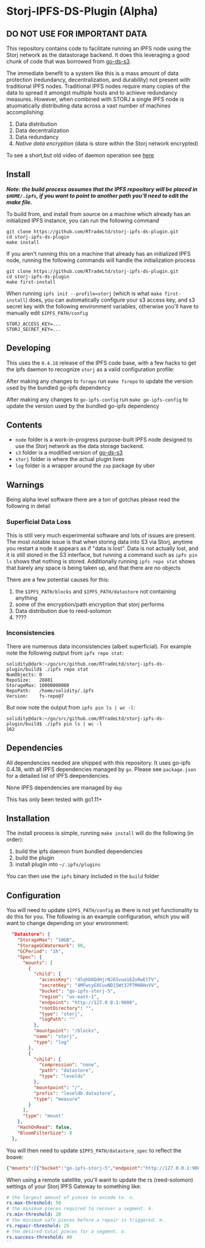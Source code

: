 
# Storj-IPFS-DS-Plugin (Alpha)

## DO NOT USE FOR IMPORTANT DATA

This repository contains code to facilitate running an IPFS node using the Storj network as the datastorage backend. It does this leveraging a good chunk of code that was borrowed from [go-ds-s3](https://github.com/ipfs/go-ds-s3).

The immediate benefit to a system like this is a mass amount of data protection (redundancy, decentralization, and durability) not present with traditional IPFS nodes. Traditional IPFS nodes require many copies of the data to spread it amongst multiple hosts and to achieve redundancy measures. However, when combined with STORJ a single IPFS node is atuomatically distributing data across a vast number of machines accomplishing:

1) Data distribution
2) Data decentralization
3) Data redundancy
4) *Native data encryption* (data is store within the Storj network encrypted)

To see a short,but old video of daemon operation see [here](https://gateway.temporal.cloud/ipfs/QmeFisZdZuHmnwaXEUBCaMJmoHQLLPn3DJfNiYwdCug5iG)

## Install

***Note: the build process assumes that the IPFS repository will be placed in `$HOME/.ipfs`, if you want to point to another path you'll need to edit the make file.***

To build from, and install from source on a machine which already has an initialized IPFS instance, you can run the following command

```shell
git clone https://github.com/RTradeLtd/storj-ipfs-ds-plugin.git
cd storj-ipfs-ds-plugin
make install
```

If you aren't running this on a machine that already has an initialized IPFS node, running the following commands will handle the initialization process

```shell
git clone https://github.com/RTradeLtd/storj-ipfs-ds-plugin.git
cd storj-ipfs-ds-plugin
make first-install
```

When running `ipfs init --profile=storj` (which is what `make first-install`) does, you can automatically configure your s3 access key, and s3 secret key with the following environment variables, otherwise you'll have to manually edit `$IPFS_PATH/config`

```shell
STORJ_ACCESS_KEY=...
STORJ_SECRET_KEY=...
```

## Developing

This uses the `0.4.18` release of the IPFS code base, with a few hacks to get the ipfs daemon to recognize `storj` as a valid configuration profile:

After making any changes to `fsrepo` run `make fsrepo` to update the version used by the bundled go-ipfs dependency

After making any changes to `go-ipfs-config` run `make go-ipfs-config` to update the version used by the bundled go-ipfs dependency


## Contents

* `node` folder is a work-in-progress purpose-built IPFS node designed to use the Storj network as the data storage backend.
* `s3` folder is a modified version of [go-ds-s3](https://github.com/ipfs/go-ds-s3) 
* `storj` folder is where the actual plugin lives
* `log` folder is a wrapper around the `zap` package by uber

## Warnings

Being alpha level software there are a ton of gotchas please read the following in detail

### Superficial Data Loss

This is still very much experimental software and lots of issues are present. The most notable issue is that when storing data into S3 via Storj, anytime you restart a node it appears as if "data is lost".  Data is not actually lost, and it is still stored in the S3 interface, but running a command such as `ipfs pin ls` shows that nothing is stored. Additionally running `ipfs repo stat` shows that barely any space is being taken up, and that there are no objects

There are a few potential causes for this:

1) the `$IPFS_PATH/blocks` and `$IPFS_PATH/datastore` not containing anything
2) some of the encryption/path encryption that storj performs
3) Data distribution due to reed-solomon
4) ????

### Inconsistencies

There are numerous data inconsistencies (albeit superficial). For example note the following output from `ipfs repo stat`:

```shell
solidity@dark:~/go/src/github.com/RTradeLtd/storj-ipfs-ds-plugin/build$ ./ipfs repo stat
NumObjects: 0
RepoSize:   28881
StorageMax: 10000000000
RepoPath:   /home/solidity/.ipfs
Version:    fs-repo@7
```

But now note the output from `ipfs pin ls | wc -l`:

```shell
solidity@dark:~/go/src/github.com/RTradeLtd/storj-ipfs-ds-plugin/build$ ./ipfs pin ls | wc -l
162
```

## Dependencies

All dependencies needed are shipped with this repository. It uses go-ipfs 0.4.18, with all IPFS dependencies managed by `gx`. Please see `package.json` for a detailed list of IPFS deependencies.

None IPFS dependencies are managed by `dep`

This has only been tested with go1.11+

## Installation

The install process is simple, running `make install` will do the following (in order):

1) build the ipfs daemon from bundled dependencies
2) build the plugin
3) install plugin into `~/.ipfs/plugins`

You can then use the `ipfs` binary included in the `build` folder

## Configuration

You will need to update `$IPFS_PATH/config` as there is not yet functionality to do this for you. The following is an example configuration, which you will want to change depending on your environment:

```json
  "Datastore": {
    "StorageMax": "10GB",
    "StorageGCWatermark": 90,
    "GCPeriod": "1h",
    "Spec": {
      "mounts": [
        {
          "child": {
            "accessKey": "45qhD6QdHjrNJ65vua16ZoRwEtTV",
            "secretKey": "4MFwsyGXCuuND15Wt37P7MH8HvVV",
            "bucket": "go-ipfs-storj-5",
            "region": "us-east-1",
            "endpoint": "http://127.0.0.1:9000",
            "rootDirectory": "",
            "type": "storj",
            "logPath": ""
          },
          "mountpoint": "/blocks",
          "name": "storj",
          "type": "log"
        },
        {
          "child": {
            "compression": "none",
            "path": "datastore",
            "type": "levelds"
          },
          "mountpoint": "/",
          "prefix": "leveldb.datastore",
          "type": "measure"
        }
      ],
      "type": "mount"
    },
    "HashOnRead": false,
    "BloomFilterSize": 0
  },
```

You will then need to update `$IPFS_PATH/datastore_spec` to reflect the boave:

```json
{"mounts":[{"bucket":"go-ipfs-storj-5","endpoint":"http://127.0.0.1:9000","mountpoint":"/blocks","region":"us-east-1","rootDirectory":""},{"mountpoint":"/","path":"datastore","type":"levelds"}],"type":"mount"}
```

When using a remote satellite, you'll want to update the rs (reed-solomon) settings of your Storj IPFS Gateway to something like:

```yaml
# the largest amount of pieces to encode to. n.
rs.max-threshold: 50
# the minimum pieces required to recover a segment. k.
rs.min-threshold: 20
# the minimum safe pieces before a repair is triggered. m.
rs.repair-threshold: 25
# the desired total pieces for a segment. o.
rs.success-threshold: 40
``